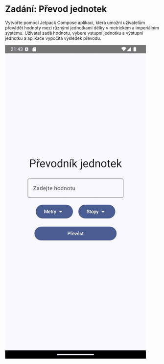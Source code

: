 # Zadání: Převod jednotek
Vytvořte pomocí Jetpack Compose aplikaci, která umožní uživatelům převádět hodnoty mezi různými jednotkami délky v metrickém a imperiálním systému. Uživatel zadá hodnotu, vybere vstupní jednotku a výstupní jednotku a aplikace vypočítá výsledek převodu.

![Ukázka aplikace](Screenshot.png)
